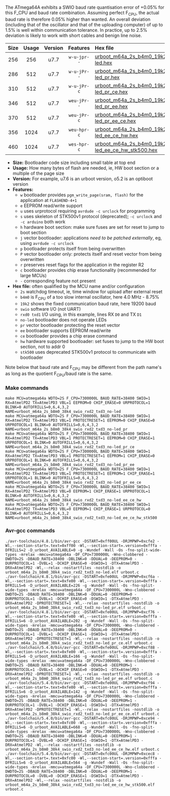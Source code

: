 The ATmega64A exhibits a SWIO baud rate quantisation error of +0.05% for this F_CPU and baud rate combination. Assuming perfect F<sub>CPU</sub>, the actual baud rate is therefore 0.05% higher than wanted. An overall deviation (including that of the oscillator and that of the uploading computer) of up to 1.5% is well within communication tolerance. In practice, up to 2.5% deviation is likely to work with short cables and benign line noise.

|Size|Usage|Version|Features|Hex file|
|:-:|:-:|:-:|:-:|:--|
|256|256|u7.7|`w-u-jpr--`|[urboot_m64a_2s_b4m0_19k2_swio_rxd2_txd3_no-led.hex](https://raw.githubusercontent.com/stefanrueger/urboot.hex/main/mcus/atmega64a/watchdog_2_s/internal_oscillator_b-8.75%25/%2B4m000000_hz/%2B%2B19k2_baud/uart1_rxd2_txd3/no-led/urboot_m64a_2s_b4m0_19k2_swio_rxd2_txd3_no-led.hex)|
|286|512|u7.7|`w-u-jPr--`|[urboot_m64a_2s_b4m0_19k2_swio_rxd2_txd3_no-led_pr.hex](https://raw.githubusercontent.com/stefanrueger/urboot.hex/main/mcus/atmega64a/watchdog_2_s/internal_oscillator_b-8.75%25/%2B4m000000_hz/%2B%2B19k2_baud/uart1_rxd2_txd3/no-led/urboot_m64a_2s_b4m0_19k2_swio_rxd2_txd3_no-led_pr.hex)|
|310|512|u7.7|`w-u-jPr-c`|[urboot_m64a_2s_b4m0_19k2_swio_rxd2_txd3_no-led_pr_ce.hex](https://raw.githubusercontent.com/stefanrueger/urboot.hex/main/mcus/atmega64a/watchdog_2_s/internal_oscillator_b-8.75%25/%2B4m000000_hz/%2B%2B19k2_baud/uart1_rxd2_txd3/no-led/urboot_m64a_2s_b4m0_19k2_swio_rxd2_txd3_no-led_pr_ce.hex)|
|346|512|u7.7|`weu-jPr--`|[urboot_m64a_2s_b4m0_19k2_swio_rxd2_txd3_no-led_pr_ee.hex](https://raw.githubusercontent.com/stefanrueger/urboot.hex/main/mcus/atmega64a/watchdog_2_s/internal_oscillator_b-8.75%25/%2B4m000000_hz/%2B%2B19k2_baud/uart1_rxd2_txd3/no-led/urboot_m64a_2s_b4m0_19k2_swio_rxd2_txd3_no-led_pr_ee.hex)|
|370|512|u7.7|`weu-jPr-c`|[urboot_m64a_2s_b4m0_19k2_swio_rxd2_txd3_no-led_pr_ee_ce.hex](https://raw.githubusercontent.com/stefanrueger/urboot.hex/main/mcus/atmega64a/watchdog_2_s/internal_oscillator_b-8.75%25/%2B4m000000_hz/%2B%2B19k2_baud/uart1_rxd2_txd3/no-led/urboot_m64a_2s_b4m0_19k2_swio_rxd2_txd3_no-led_pr_ee_ce.hex)|
|356|1024|u7.7|`weu-hpr-c`|[urboot_m64a_2s_b4m0_19k2_swio_rxd2_txd3_no-led_ee_ce_hw.hex](https://raw.githubusercontent.com/stefanrueger/urboot.hex/main/mcus/atmega64a/watchdog_2_s/internal_oscillator_b-8.75%25/%2B4m000000_hz/%2B%2B19k2_baud/uart1_rxd2_txd3/no-led/urboot_m64a_2s_b4m0_19k2_swio_rxd2_txd3_no-led_ee_ce_hw.hex)|
|460|1024|u7.7|`wes-hpr-c`|[urboot_m64a_2s_b4m0_19k2_swio_rxd2_txd3_no-led_ee_ce_hw_stk500.hex](https://raw.githubusercontent.com/stefanrueger/urboot.hex/main/mcus/atmega64a/watchdog_2_s/internal_oscillator_b-8.75%25/%2B4m000000_hz/%2B%2B19k2_baud/uart1_rxd2_txd3/no-led/urboot_m64a_2s_b4m0_19k2_swio_rxd2_txd3_no-led_ee_ce_hw_stk500.hex)|

- **Size:** Bootloader code size including small table at top end
- **Usage:** How many bytes of flash are needed, ie, HW boot section or a multiple of the page size
- **Version:** For example, u7.6 is an urboot version, o5.2 is an optiboot version
- **Features:**
  + `w` bootloader provides `pgm_write_page(sram, flash)` for the application at `FLASHEND-4+1`
  + `e` EEPROM read/write support
  + `u` uses urprotocol requiring `avrdude -c urclock` for programming
  + `s` uses skeleton of STK500v1 protocol (deprecated); `-c urclock` and `-c arduino` both work
  + `h` hardware boot section: make sure fuses are set for reset to jump to boot section
  + `j` vector bootloader: applications *need to be patched externally*, eg, using `avrdude -c urclock`
  + `p` bootloader protects itself from being overwritten
  + `P` vector bootloader only: protects itself and reset vector from being overwritten
  + `r` preserves reset flags for the application in the register R2
  + `c` bootloader provides chip erase functionality (recommended for large MCUs)
  + `-` corresponding feature not present
- **Hex file:** often qualified by the MCU name and/or configuration
  + `2s` watchdog timeout, ie, time window for upload after external reset
  + `b4m0` is F<sub>CPU</sub> of a too slow internal oscillator, here 4.0 MHz - 8.75%
  + `19k2` shows the fixed communication baud rate, here 19200 baud
  + `swio` software I/O (not UART)
  + `rxd0 txd1` I/O using, in this example, lines RX `D0` and TX `D1`
  + `no-led` bootloader does not operate LEDs
  + `pr` vector bootloader protecting the reset vector
  + `ee` bootloader supports EEPROM read/write
  + `ce` bootloader provides a chip erase command
  + `hw` hardware supported bootloader: set fuses to jump to the HW boot section, not to addr 0
  + `stk500` uses deprecated STK500v1 protocol to communicate with bootloader


Note below that baud rate and F<sub>CPU</sub> may be different from the path name's as long as the quotient F<sub>CPU</sub>/baud rate is the same.

### Make commands
```
make MCU=atmega64a WDTO=2S F_CPU=7300000L BAUD_RATE=38400 SWIO=1 RX=AtmelPD2 TX=AtmelPD3 VBL=1 EEPROM=0 CHIP_ERASE=0 URPROTOCOL=1 BLINK=0 AUTOFRILLS=0,6,4,3,2 NAME=urboot_m64a_2s_b8m0_38k4_swio_rxd2_txd3_no-led
make MCU=atmega64a WDTO=2S F_CPU=7300000L BAUD_RATE=38400 SWIO=1 RX=AtmelPD2 TX=AtmelPD3 VBL=1 PROTECTRESET=1 EEPROM=0 CHIP_ERASE=0 URPROTOCOL=1 BLINK=0 AUTOFRILLS=0,6,4,3,2 NAME=urboot_m64a_2s_b8m0_38k4_swio_rxd2_txd3_no-led_pr
make MCU=atmega64a WDTO=2S F_CPU=7300000L BAUD_RATE=38400 SWIO=1 RX=AtmelPD2 TX=AtmelPD3 VBL=1 PROTECTRESET=1 EEPROM=0 CHIP_ERASE=1 URPROTOCOL=1 BLINK=0 AUTOFRILLS=0,6,4,3,2 NAME=urboot_m64a_2s_b8m0_38k4_swio_rxd2_txd3_no-led_pr_ce
make MCU=atmega64a WDTO=2S F_CPU=7300000L BAUD_RATE=38400 SWIO=1 RX=AtmelPD2 TX=AtmelPD3 VBL=1 PROTECTRESET=1 EEPROM=1 CHIP_ERASE=0 URPROTOCOL=1 BLINK=0 AUTOFRILLS=0,6,4,3,2 NAME=urboot_m64a_2s_b8m0_38k4_swio_rxd2_txd3_no-led_pr_ee
make MCU=atmega64a WDTO=2S F_CPU=7300000L BAUD_RATE=38400 SWIO=1 RX=AtmelPD2 TX=AtmelPD3 VBL=1 PROTECTRESET=1 EEPROM=1 CHIP_ERASE=1 URPROTOCOL=1 BLINK=0 AUTOFRILLS=0,6,4,3,2 NAME=urboot_m64a_2s_b8m0_38k4_swio_rxd2_txd3_no-led_pr_ee_ce
make MCU=atmega64a WDTO=2S F_CPU=7300000L BAUD_RATE=38400 SWIO=1 RX=AtmelPD2 TX=AtmelPD3 VBL=0 EEPROM=1 CHIP_ERASE=1 URPROTOCOL=1 BLINK=0 AUTOFRILLS=0,6,4,3,2 NAME=urboot_m64a_2s_b8m0_38k4_swio_rxd2_txd3_no-led_ee_ce_hw
make MCU=atmega64a WDTO=2S F_CPU=7300000L BAUD_RATE=38400 SWIO=1 RX=AtmelPD2 TX=AtmelPD3 VBL=0 EEPROM=1 CHIP_ERASE=1 URPROTOCOL=0 BLINK=0 AUTOFRILLS=0,6,4,3,2 NAME=urboot_m64a_2s_b8m0_38k4_swio_rxd2_txd3_no-led_ee_ce_hw_stk500
```

### Avr-gcc commands
```
./avr-toolchain/4.8.1/bin/avr-gcc -DSTART=0xff00UL -DRJMPWP=0xcfe2 -Wl,--section-start=.text=0xff00 -Wl,--section-start=.version=0xfffa -DFRILLS=2 -D_urboot_AVAILABLE=0 -g -Wundef -Wall -Os -fno-split-wide-types -mrelax -mmcu=atmega64a -DF_CPU=7300000L -Wno-clobbered -DWDTO=2S -DBAUD_RATE=38400 -DBLINK=0 -DDUAL=0 -DEEPROM=0 -DURPROTOCOL=1 -DVBL=1 -DCHIP_ERASE=0 -DSWIO=1 -DTX=AtmelPD3 -DRX=AtmelPD2 -Wl,--relax -nostartfiles -nostdlib -o urboot_m64a_2s_b8m0_38k4_swio_rxd2_txd3_no-led.elf urboot.c
./avr-toolchain/4.8.1/bin/avr-gcc -DSTART=0xfe00UL -DRJMPWP=0xcf6a -Wl,--section-start=.text=0xfe00 -Wl,--section-start=.version=0xfffa -DFRILLS=6 -D_urboot_AVAILABLE=226 -g -Wundef -Wall -Os -fno-split-wide-types -mrelax -mmcu=atmega64a -DF_CPU=7300000L -Wno-clobbered -DWDTO=2S -DBAUD_RATE=38400 -DBLINK=0 -DDUAL=0 -DEEPROM=0 -DURPROTOCOL=1 -DVBL=1 -DCHIP_ERASE=0 -DSWIO=1 -DTX=AtmelPD3 -DRX=AtmelPD2 -DPROTECTRESET=1 -Wl,--relax -nostartfiles -nostdlib -o urboot_m64a_2s_b8m0_38k4_swio_rxd2_txd3_no-led_pr.elf urboot.c
./avr-toolchain/4.8.1/bin/avr-gcc -DSTART=0xfe00UL -DRJMPWP=0xcf76 -Wl,--section-start=.text=0xfe00 -Wl,--section-start=.version=0xfffa -DFRILLS=6 -D_urboot_AVAILABLE=202 -g -Wundef -Wall -Os -fno-split-wide-types -mrelax -mmcu=atmega64a -DF_CPU=7300000L -Wno-clobbered -DWDTO=2S -DBAUD_RATE=38400 -DBLINK=0 -DDUAL=0 -DEEPROM=0 -DURPROTOCOL=1 -DVBL=1 -DCHIP_ERASE=1 -DSWIO=1 -DTX=AtmelPD3 -DRX=AtmelPD2 -DPROTECTRESET=1 -Wl,--relax -nostartfiles -nostdlib -o urboot_m64a_2s_b8m0_38k4_swio_rxd2_txd3_no-led_pr_ce.elf urboot.c
./avr-toolchain/5.4.0/bin/avr-gcc -DSTART=0xfe00UL -DRJMPWP=0xcf88 -Wl,--section-start=.text=0xfe00 -Wl,--section-start=.version=0xfffa -DFRILLS=6 -D_urboot_AVAILABLE=166 -g -Wundef -Wall -Os -fno-split-wide-types -mrelax -mmcu=atmega64a -DF_CPU=7300000L -Wno-clobbered -DWDTO=2S -DBAUD_RATE=38400 -DBLINK=0 -DDUAL=0 -DEEPROM=1 -DURPROTOCOL=1 -DVBL=1 -DCHIP_ERASE=0 -DSWIO=1 -DTX=AtmelPD3 -DRX=AtmelPD2 -DPROTECTRESET=1 -Wl,--relax -nostartfiles -nostdlib -o urboot_m64a_2s_b8m0_38k4_swio_rxd2_txd3_no-led_pr_ee.elf urboot.c
./avr-toolchain/5.4.0/bin/avr-gcc -DSTART=0xfe00UL -DRJMPWP=0xcf94 -Wl,--section-start=.text=0xfe00 -Wl,--section-start=.version=0xfffa -DFRILLS=6 -D_urboot_AVAILABLE=142 -g -Wundef -Wall -Os -fno-split-wide-types -mrelax -mmcu=atmega64a -DF_CPU=7300000L -Wno-clobbered -DWDTO=2S -DBAUD_RATE=38400 -DBLINK=0 -DDUAL=0 -DEEPROM=1 -DURPROTOCOL=1 -DVBL=1 -DCHIP_ERASE=1 -DSWIO=1 -DTX=AtmelPD3 -DRX=AtmelPD2 -DPROTECTRESET=1 -Wl,--relax -nostartfiles -nostdlib -o urboot_m64a_2s_b8m0_38k4_swio_rxd2_txd3_no-led_pr_ee_ce.elf urboot.c
./avr-toolchain/5.4.0/bin/avr-gcc -DSTART=0xfc00UL -DRJMPWP=0xce94 -Wl,--section-start=.text=0xfc00 -Wl,--section-start=.version=0xfffa -DFRILLS=6 -D_urboot_AVAILABLE=668 -g -Wundef -Wall -Os -fno-split-wide-types -mrelax -mmcu=atmega64a -DF_CPU=7300000L -Wno-clobbered -DWDTO=2S -DBAUD_RATE=38400 -DBLINK=0 -DDUAL=0 -DEEPROM=1 -DURPROTOCOL=1 -DVBL=0 -DCHIP_ERASE=1 -DSWIO=1 -DTX=AtmelPD3 -DRX=AtmelPD2 -Wl,--relax -nostartfiles -nostdlib -o urboot_m64a_2s_b8m0_38k4_swio_rxd2_txd3_no-led_ee_ce_hw.elf urboot.c
./avr-toolchain/5.4.0/bin/avr-gcc -DSTART=0xfc00UL -DRJMPWP=0xcec8 -Wl,--section-start=.text=0xfc00 -Wl,--section-start=.version=0xfffa -DFRILLS=6 -D_urboot_AVAILABLE=564 -g -Wundef -Wall -Os -fno-split-wide-types -mrelax -mmcu=atmega64a -DF_CPU=7300000L -Wno-clobbered -DWDTO=2S -DBAUD_RATE=38400 -DBLINK=0 -DDUAL=0 -DEEPROM=1 -DURPROTOCOL=0 -DVBL=0 -DCHIP_ERASE=1 -DSWIO=1 -DTX=AtmelPD3 -DRX=AtmelPD2 -Wl,--relax -nostartfiles -nostdlib -o urboot_m64a_2s_b8m0_38k4_swio_rxd2_txd3_no-led_ee_ce_hw_stk500.elf urboot.c
```

